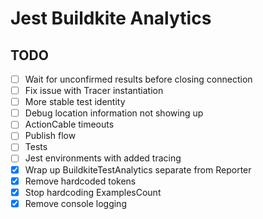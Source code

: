 # Jest Buildkite Analytics

## TODO

- [ ] Wait for unconfirmed results before closing connection
- [ ] Fix issue with Tracer instantiation
- [ ] More stable test identity
- [ ] Debug location information not showing up
- [ ] ActionCable timeouts
- [ ] Publish flow
- [ ] Tests
- [ ] Jest environments with added tracing
- [x] Wrap up BuildkiteTestAnalytics separate from Reporter
- [x] Remove hardcoded tokens
- [x] Stop hardcoding ExamplesCount
- [x] Remove console logging
